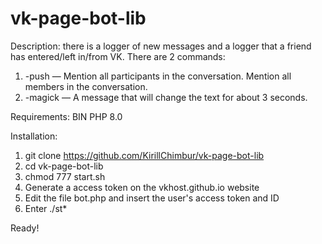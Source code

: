 # vk-page-bot-lib

Description: there is a logger of new messages and a logger that a friend has entered/left in/from VK. There are 2 commands:
1. -push — Mention all participants in the conversation. Mention all members in the conversation.
2. -magick — A message that will change the text for about 3 seconds.

Requirements: BIN PHP 8.0

Installation:
1. git clone https://github.com/KirillChimbur/vk-page-bot-lib
2. cd vk-page-bot-lib
3. chmod 777 start.sh
4. Generate a access token on the vkhost.github.io website
5. Edit the file bot.php and insert the user's access token and ID
6. Enter ./st*

Ready!
